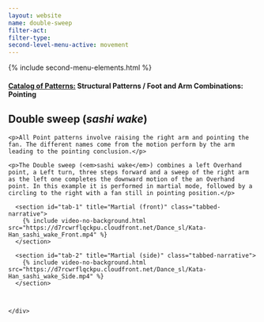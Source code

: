 ```yaml
---
layout: website
name: double-sweep
filter-act:
filter-type:
second-level-menu-active: movement
---
```

{% include second-menu-elements.html %}

<main class="page-content">
  <div class="text-container">
    <h4><a href="/movement/">Catalog of Patterns:</a> Structural Patterns / Foot and Arm Combinations: Pointing</h4>
    <h2>Double sweep (<em>sashi wake</em>)</h2>

    <p>All Point patterns involve raising the right arm and pointing the fan. The different names come from the motion perform by the arm leading to the pointing conclusion.</p>

    <p>The Double sweep (<em>sashi wake</em>) combines a left Overhand point, a Left turn, three steps forward and a sweep of the right arm as the left one completes the downward motion of the an Overhand point. In this example it is performed in martial mode, followed by a circling to the right with a fan still in pointing position.</p>

  </div>


<div class="tabs-container">
  <div class="tabs-container__links">
    <div class="wrapper">
      <div id="tabs"></div>
    </div>
  </div>
  <div class="tabs-container__content">
    <div class="wrapper">

      <section id="tab-1" title="Martial (front)" class="tabbed-narrative">
        {% include video-no-background.html src="https://d7rcwrflqckpu.cloudfront.net/Dance_sl/Kata-Han_sashi_wake_Front.mp4" %}
      </section>

      <section id="tab-2" title="Martial (side)" class="tabbed-narrative">
        {% include video-no-background.html src="https://d7rcwrflqckpu.cloudfront.net/Dance_sl/Kata-Han_sashi_wake_Side.mp4" %}
      </section>



    </div>
  </div>
</div>
</main>
